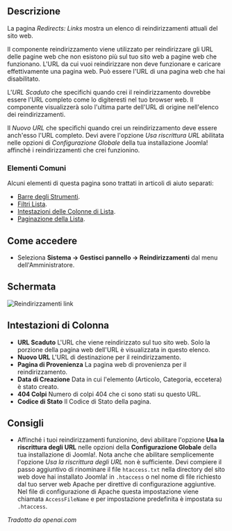<!-- Filename: Help4.x:Redirects:_Links / Display title: Reindirizzamenti: Collegamenti -->

## Descrizione

La pagina *Redirects: Links* mostra un elenco di reindirizzamenti attuali del sito web.

Il componente reindirizzamento viene utilizzato per reindirizzare gli URL delle pagine web che non esistono più sul tuo sito web a pagine web che funzionano. L'URL da cui vuoi reindirizzare non deve funzionare e caricare effettivamente una pagina web. Può essere l'URL di una pagina web che hai disabilitato.

L’*URL Scaduto* che specifichi quando crei il reindirizzamento dovrebbe essere l'URL completo come lo digiteresti nel tuo browser web. Il componente visualizzerà solo l'ultima parte dell'URL di origine nell'elenco dei reindirizzamenti.

Il *Nuovo URL* che specifichi quando crei un reindirizzamento deve essere anch'esso l'URL completo. Devi avere l'opzione *Usa riscrittura URL* abilitata nelle opzioni di *Configurazione Globale* della tua installazione Joomla! affinché i reindirizzamenti che crei funzionino.

### Elementi Comuni

Alcuni elementi di questa pagina sono trattati in articoli di aiuto separati:

* [Barre degli Strumenti](jdocmanual?article=help/common-elements/toolbars).
* [Filtri Lista](jdocmanual?article=help/common-elements/list-filters).
* [Intestazioni delle Colonne di Lista](jdocmanual?article=help/common-elements/list-column-headers).
* [Paginazione della Lista](jdocmanual?article=help/common-elements/list-pagination).


## Come accedere

- Seleziona **Sistema → Gestisci pannello → Reindirizzamenti** dal menu dell'Amministratore.

## Schermata

![Reindirizzamenti link](../../../it/images/redirects/redirects-links.png)

## Intestazioni di Colonna

- **URL Scaduto** L'URL che viene reindirizzato sul tuo sito web. Solo la porzione della pagina web dell'URL è visualizzata in questo elenco.
- **Nuovo URL** L'URL di destinazione per il reindirizzamento.
- **Pagina di Provenienza** La pagina web di provenienza per il reindirizzamento.
- **Data di Creazione** Data in cui l'elemento (Articolo, Categoria, eccetera) è stato creato.
- **404 Colpi** Numero di colpi 404 che ci sono stati su questo URL.
- **Codice di Stato** Il Codice di Stato della pagina.

## Consigli

- Affinché i tuoi reindirizzamenti funzionino, devi abilitare l'opzione 
  **Usa la riscrittura degli URL** nelle opzioni della **Configurazione Globale** della tua
  installazione di Joomla!. Nota anche che abilitare semplicemente l'opzione *Usa la riscrittura degli URL* non è sufficiente. Devi compiere il passo aggiuntivo di rinominare il file `htaccess.txt` nella directory del sito web dove hai
  installato Joomla! in `.htaccess` o nel nome di file richiesto dal tuo server web Apache per direttive di configurazione aggiuntive. Nel file di configurazione di Apache questa impostazione viene chiamata `AccessFileName` e per impostazione predefinita è impostata su `.htaccess`.

*Tradotto da openai.com*

